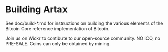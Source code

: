 Building Artax
================

See doc/build-*.md for instructions on building the various
elements of the Bitcoin Core reference implementation of Bitcoin.

Join us on Wickr to contibute to our open-source community. NO ICO, no PRE-SALE. Coins can only be obtained by mining.